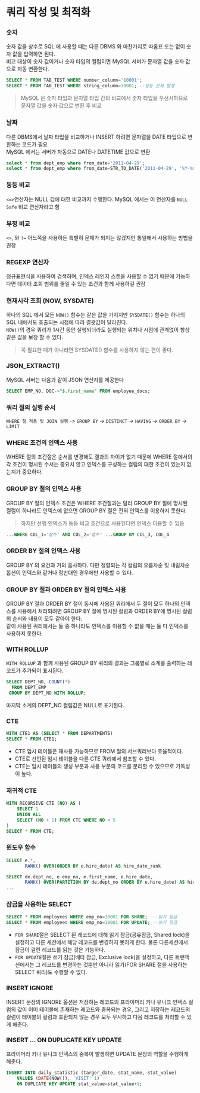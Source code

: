 # 쿼리 작성 및 최적화

### 숫자
숫자 값을 상수로 SQL 에 사용할 때는 다른 DBMS 와 마찬가지로 따옴표 또는 없이 숫자 값을 입력하면 된다.  
비교 대상이 숫자 값이거나 숫자 타입의 컬럼이면 MySQL 서버가 문자열 값을 숫자 값으로 자동 변환한다.
```sql
SELECT * FROM TAB_TEST WHERE number_column='10001'; 
SELECT * FROM TAB_TEST WHERE string_column=10001; --성능 문제 발생
```
> MySQL 은 숫자 타입과 문자열 타입 간의 비교에서 숫자 타입을 우선시하므로 문자열 값을 숫자 값으로 변환 후 비교


### 날짜
다른 DBMS에서 날짜 타입을 비교하거나 INSERT 하려면 문자열을 DATE 타입으로 변환하는 코드가 필요  
MySQL 에서는 서버가 자동으로 DATE나 DATETIME 값으로 변환
```sql
select * from dept_emp where from_date='2011-04-29';
select * from dept_emp where from_date=STR_TO_DATE('2011-04-29', '%Y-%m-%d');
```

### 동등 비교
`<=>`연산자는 NULL 값에 대한 비교까지 수행한다. MySQL 에서는 이 연산자를 `NULL-Safe` 비교 연산자라고 함

### 부정 비교
`<>`, 와 `!=` 어느쪽을 사용하든 특별히 문제가 되지는 않겠지만 통일해서 사용하는 방법을 권장

### REGEXP 연산자
정규표현식을 사용하여 검색하며, 인덱스 레인지 스캔을 사용할 수 없기 때문에 가능하다면 데이터 조회 범위를 줄일 수 있는 조건과 함께 사용하길 권장

### 현재시각 조회 (NOW, SYSDATE)
하나의 SQL 에서 모든 `NOW()` 함수는 같은 값을 가지지만 `SYSDATE()` 함수는 하나의 SQL 내에서도 호출되는 시점에 따라 결괏값이 달라진다.  
`NOW()`의 경우 쿼리가 1시간 동안 실행되더라도 실행되는 위치나 시점에 관계없이 항상 같은 값을 보장 할 수 있다.

 > 꼭 필요한 때가 아니라면 SYSDATE() 함수를 사용하지 않는 편이 좋다.

### JSON_EXTRACT()
MySQL 서버는 다음과 같이 JSON 연산자를 제공한다
```sql
SELECT EMP_NO, DOC->"$.first_name" FROM employee_docs;
```

### 쿼리 절의 실행 순서
`WHERE 절 적용 및 JOIN 실행` -> `GROUP BY` -> `DISTINCT` -> `HAVING` -> `ORDER BY` -> `LIMIT`

### WHERE 조건의 인덱스 사용 
WHERE 절의 조건절은 순서를 변경해도 결과의 차이가 없기 때문에 WHERE 절에서의 각 조건이 명시된 수서는 중요치 않고 인덱스를 구성하는 컬럼의 대한 조건이 있는지 없는지가 중요하다.

### GROUP BY 절의 인덱스 사용
GROUP BY 절의 인덱스 조건은 WHERE 조건절과는 달리 GROUP BY 절에 명시된 컬럼이 하나라도 인덱스에 없으면 GROUP BY 절은 전혀 인덱스를 이용하지 못한다.
> 하지만 선행 인덱스가 동등 비교 조건으로 사용된다면 인덱스 이용할 수 있음

```sql
...WHERE COL_1='상수' AND COL_2='상수' ...GROUP BY COL_3, COL_4
```

### ORDER BY 절의 인덱스 사용
GROUP BY 의 요건과 거의 흡사하다. 다만 정렬되는 각 컬럼의 오름차순 및 내림차순 옵션이 인덱스와 같거나 정반대인 경우에만 사용할 수 있다.

### GROUP BY 절과 ORDER BY 절의 인덱스 사용
GROUP BY 절과 ORDER BY 절이 동시에 사용된 쿼리에서 두 절이 모두 하나의 인덱스를 사용해서 처리되려면 GROUP BY 절에 명시된 컬럼과 ORDER BY에 명시된 컬럼의 순서와 내용이 모두 같아야 한다.  
같이 사용된 쿼리에서는 둘 중 하나라도 인덱스를 이용할 수 없을 때는 둘 다 인덱스를 사용하지 못한다.

### WITH ROLLUP
`WITH ROLLUP` 과 함께 사용된 GROUP BY 쿼리의 결과는 그룹별로 소계를 출력하는 레코드가 추가되어 표시된다.

```sql
SELECT DEPT_NO, COUNT(*) 
  FROM DEPT_EMP
 GROUP BY DEPT_NO WITH ROLLUP;
```
마지막 소계의 DEPT_NO 컬럼값은 NULL로 표기된다.

### CTE
```sql
WITH CTE1 AS (SELECT * FROM DEPARTMENTS)
SELECT * FROM CTE1;
```
 - CTE 임시 테이블은 재사용 가능하므로 FROM 절의 서브쿼리보다 효율적이다.
 - CTE로 선언된 임시 테이블을 다른 CTE 쿼리에서 참조할 수 있다.
 - CTE는 임시 테이블의 생성 부분과 사용 부분의 코드를 분리할 수 있으므로 가독성이 높다.

### 재귀적 CTE
```sql
WITH RECURSIVE CTE (NO) AS (
    SELECT 1
    UNION ALL
    SELECT (NO + 1) FROM CTE WHERE NO < 5
)
SELECT * FROM CTE;
```
### 윈도우 함수
```sql
SELECT e.*,
       RANK() OVER(ORDER BY e.hire_date) AS hire_date_rank

SELECT de.dept_no, e.emp_no, e.first_name, e.hire_date,
       RANK() OVER(PARTITION BY de.dept_no ORDER BY e.hire_date) AS hire_date_rank
...
```
### 잠금을 사용하는 SELECT
```sql
SELECT * FROM employees WHERE emp_no=10001 FOR SHARE;  --읽기 잠금
SELECT * FROM employees WHERE emp_no=10001 FOR UPDATE; --쓰기 잠금
```
- `FOR SHARE`절은 SELECT 된 레코드에 대해 읽기 잠금(공유잠금, Shared lock)을 설정하고 다른 세션에서 해당 레코드를 변경하지 못하게 한다. 물론 다른세션에서 잠금이 걸린 레코드를 읽는 것은 가능하다.
- `FOR UPDATE`절은 쓰기 잠금(배타 잠금, Exclusive lock)을 설정하고, 다른 트랜잭션에서는 그 레코드를 변경하는 것뿐만 아니라 읽기(FOR SHARE 절을 사용하는 SELECT 쿼리)도 수행할 수 없다.

### INSERT IGNORE
INSERT 문장의 IGNORE 옵션은 저장하는 레코드의 프라이머리 키나 유니크 인덱스 컬럼의 값이 이미 테이블에 존재하는 레코드와 중복되는 경우, 그리고 저장하는 레코드의 컬럼이 테이블의 컬럼과 호환되지 않는 경우 모두 무시하고 다음 레코드를 처리할 수 있게 해준다.

### INSERT ... ON DUPLICATE KEY UPDATE
프라이머리 키나 유니크 인덱스의 중복이 발생하면 UPDATE 문장의 역할을 수행하게 해준다.
```sql
INSERT INTO daily_statistic (targer_date, stat_name, stat_value)
    VALUES (DATE(NOW()), 'VISIT' 1)
    ON DUPLCATE KEY UPDATE stat_value=stat_value+1;
```



